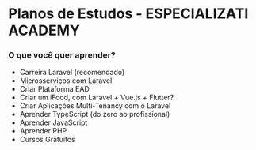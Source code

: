 # Planos de Estudos - ESPECIALIZATI ACADEMY

### O que você quer aprender?

- Carreira Laravel (recomendado)
- Microsserviços com Laravel
- Criar Plataforma EAD
- Criar um iFood, com Laravel + Vue.js + Flutter?
- Criar Aplicações Multi-Tenancy com o Laravel
- Aprender TypeScript (do zero ao profissional)
- Aprender JavaScript
- Aprender PHP
- Cursos Gratuitos
